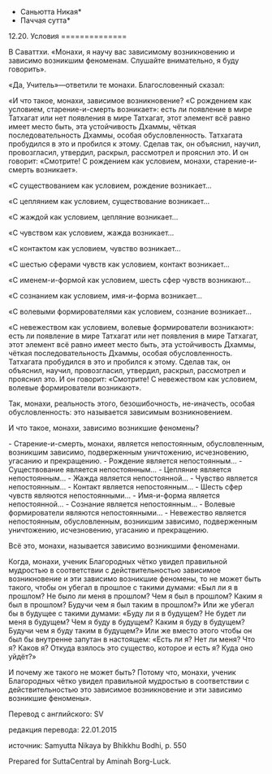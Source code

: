 * Саньютта Никая*
* Паччая сутта*

12\.20\. Условия
\=\=\=\=\=\=\=\=\=\=\=\=\=\=

В Саваттхи\. «Монахи, я научу вас зависимому возникновению и зависимо возникшим феноменам\. Слушайте внимательно, я буду говорить»\.

«Да, Учитель»—ответили те монахи\. Благословенный сказал:

«И что такое, монахи, зависимое возникновение? «С рождением как условием, старение\-и\-смерть возникает»: есть ли появление в мире Татхагат или нет появления в мире Татхагат, этот элемент всё равно имеет место быть, эта устойчивость Дхаммы, чёткая последовательность Дхаммы, особая обусловленность\. Татхагата пробудился в это и пробился к этому\. Сделав так, он объяснил, научил, провозгласил, утвердил, раскрыл, рассмотрел и прояснил это\. И он говорит: «Смотрите\! С рождением как условием, монахи, старение\-и\-смерть возникает»\.

«С существованием как условием, рождение возникает…

«С цеплянием как условием, существование возникает…

«С жаждой как условием, цепляние возникает…

«С чувством как условием, жажда возникает…

«С контактом как условием, чувство возникает…

«С шестью сферами чувств как условием, контакт возникает…

«С именем\-и\-формой как условием, шесть сфер чувств возникают…

«С сознанием как условием, имя\-и\-форма возникает…

«С волевыми формирователями как условием, сознание возникает…

«С невежеством как условием, волевые формирователи возникают»: есть ли появление в мире Татхагат или нет появления в мире Татхагат, этот элемент всё равно имеет место быть, эта устойчивость Дхаммы, чёткая последовательность Дхаммы, особая обусловленность\. Татхагата пробудился в это и пробился к этому\. Сделав так, он объяснил, научил, провозгласил, утвердил, раскрыл, рассмотрел и прояснил это\. И он говорит: «Смотрите\! С невежеством как условием, волевые формирователи возникают»\.

Так, монахи, реальность этого, безошибочность, не\-иначесть, особая обусловленность: это называется зависимым возникновением\.

И что такое, монахи, зависимо возникшие феномены?

\- Старение\-и\-смерть, монахи, является непостоянным, обусловленным, возникшим зависимо, подверженным уничтожению, исчезновению, угасанию и прекращению\.
\- Рождение является непостоянным…
\- Существование является непостоянным…
\- Цепляние является непостоянным…
\- Жажда является непостоянной…
\- Чувство является непостоянным…
\- Контакт является непостоянным…
\- Шесть сфер чувств являются непостоянными…
\- Имя\-и\-форма является непостоянной…
\- Сознание является непостоянным…
\- Волевые формирователи являются непостоянными…
\- Невежество является непостоянным, обусловленным, возникшим зависимо, подверженным уничтожению, исчезновению, угасанию и прекращению\.

Всё это, монахи, называется зависимо возникшими феноменами\.

Когда, монахи, ученик Благородных чётко увидел правильной мудростью в соответствии с действительностью зависимое возникновение и эти зависимо возникшие феномены, то не может быть такого, чтобы он убегал в прошлое с такими думами: «Был ли я в прошлом? Не было ли меня в прошлом? Чем я был в прошлом? Каким я был в прошлом? Будучи чем я был таким в прошлом?» Или же убегал бы в будущее с такими думами: «Буду ли я в будущем? Не будет ли меня в будущем? Чем я буду в будущем? Каким я буду в будущем? Будучи чем я буду таким в будущем?» Или же вместо этого чтобы он был бы внутренне запутан в настоящем: «Есть ли я? Нет ли меня? Что я? Каков я? Откуда взялось это существо, которое и есть я? Куда оно уйдёт?»

И почему же такого не может быть? Потому что, монахи, ученик Благородных чётко увидел правильной мудростью в соответствии с действительностью это зависимое возникновение и эти зависимо возникшие феномены»\.

Перевод с английского: SV

редакция перевода: 22\.01\.2015

источник: Samyutta Nikaya by Bhikkhu Bodhi, p\. 550

Prepared for SuttaCentral by Aminah Borg\-Luck\.